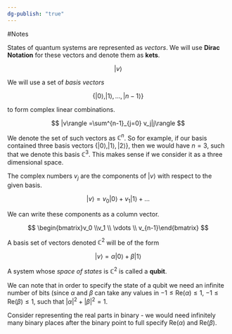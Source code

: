 ```yaml
---
dg-publish: "true"
---
```



#Notes
 

States of quantum systems are represented as _vectors_. We will use **Dirac Notation** for these vectors and denote them as **kets**.

$$ |v\rangle $$

We will use a set of _basis vectors_

$$ \{|0\rangle, |1\rangle, \dots, |n-1\rangle \} $$

to form complex linear combinations.

$$ |v\rangle =\sum^{n-1}_{j=0} v_j|j\rangle $$

We denote the set of such vectors as $\mathbb{C}^n$. So for example, if our basis contained three basis vectors $\{|0\rangle, |1\rangle, |2\rangle \}$, then we would have $n=3$, such that we denote this basis $\mathbb{C}^3$. This makes sense if we consider it as a three dimensional space.

The complex numbers $v_j$ are the components of $|v\rangle$ with respect to the given basis.

$$ |v\rangle=v_0|0\rangle+v_1|1\rangle+\dots $$

We can write these components as a column vector.

$$ \begin{bmatrix}v_0 \\v_1 \\ \vdots \\ v_{n-1}\end{bmatrix} $$

A basis set of vectors denoted $\mathbb{C}^2$ will be of the form

$$ |v\rangle = \alpha|0\rangle+\beta|1\rangle $$

A system whose _space of states_ is $\mathbb{C}^2$ is called a **qubit**.

We can note that in order to specify the state of a qubit we need an infinite number of bits (since $\alpha$ and $\beta$ can take any values in $-1 \leq \text{Re}(\alpha)\leq 1$, $-1 \leq \text{Re}(\beta)\leq 1$, such that $|\alpha|^2+|\beta|^2=1$.

Consider representing the real parts in binary - we would need infinitely many binary places after the binary point to full specify $\text{Re}(\alpha)$ and $\text{Re}(\beta)$.